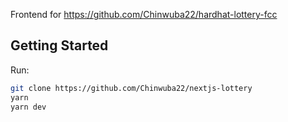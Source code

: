 Frontend for https://github.com/Chinwuba22/hardhat-lottery-fcc

## Getting Started

Run:

```bash
git clone https://github.com/Chinwuba22/nextjs-lottery
yarn
yarn dev
```
